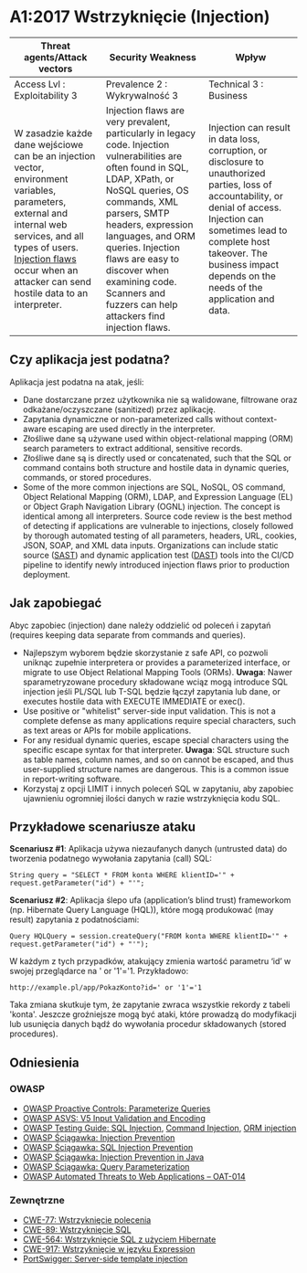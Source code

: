 # A1:2017 Wstrzyknięcie (Injection)

| Threat agents/Attack vectors | Security Weakness           | Wpływ               |
| -- | -- | -- |
| Access Lvl : Exploitability 3 | Prevalence 2 : Wykrywalność 3 | Technical 3 : Business |
| W zasadzie każde dane wejściowe can be an injection vector, environment variables, parameters, external and internal web services, and all types of users. [Injection flaws](https://www.owasp.org/index.php/Injection_Flaws) occur when an attacker can send hostile data to an interpreter. | Injection flaws are very prevalent, particularly in legacy code. Injection vulnerabilities are often found in SQL, LDAP, XPath, or NoSQL queries, OS commands, XML parsers, SMTP headers, expression languages, and ORM queries. Injection flaws are easy to discover when examining code. Scanners and fuzzers can help attackers find injection flaws. |Injection can result in data loss, corruption, or disclosure to unauthorized parties, loss of accountability, or denial of access. Injection can sometimes lead to complete host takeover. The business impact depends on the needs of the application and data.|


## Czy aplikacja jest podatna?

Aplikacja jest podatna na atak, jeśli:

* Dane dostarczane przez użytkownika nie są walidowane, filtrowane oraz odkażane/oczyszczane (sanitized) przez aplikację.
* Zapytania dynamiczne or non-parameterized calls without context-aware escaping are used directly in the interpreter.  
* Złośliwe dane są używane used within object-relational mapping (ORM) search parameters to extract additional, sensitive records.
* Złośliwe dane są  is directly used or concatenated, such that the SQL or command contains both structure and hostile data in dynamic queries, commands, or stored procedures.
* Some of the more common injections are SQL, NoSQL, OS command, Object Relational Mapping (ORM), LDAP, and Expression Language (EL) or Object Graph Navigation Library (OGNL) injection. The concept is identical among all interpreters. Source code review is the best method of detecting if applications are vulnerable to injections, closely followed by thorough automated testing of all parameters, headers, URL, cookies, JSON, SOAP, and XML data inputs. Organizations can include static source ([SAST](https://www.owasp.org/index.php/Source_Code_Analysis_Tools)) and dynamic application test ([DAST](https://www.owasp.org/index.php/Category:Vulnerability_Scanning_Tools)) tools into the CI/CD pipeline to identify newly introduced injection flaws prior to production deployment.

## Jak zapobiegać

Abyc zapobiec (injection) dane należy oddzielić od poleceń i zapytań (requires keeping data separate from commands and queries).

* Najlepszym wyborem będzie skorzystanie z safe API, co pozwoli uniknąc zupełnie interpretera or provides a parameterized interface, or migrate to use Object Relational Mapping Tools (ORMs). **Uwaga**: Nawer sparametryzowane procedury składowane wciąz mogą introduce SQL injection jeśli PL/SQL lub T-SQL będzie łączył zapytania lub dane, or executes hostile data with EXECUTE IMMEDIATE or exec().
* Use positive or "whitelist" server-side input validation. This is not a complete defense as many applications require special characters, such as text areas or APIs for mobile applications.
* For any residual dynamic queries, escape special characters using the specific escape syntax for that interpreter. **Uwaga**: SQL structure such as table names, column names, and so on cannot be escaped, and thus user-supplied structure names are dangerous. This is a common issue in report-writing software.
* Korzystaj z opcji LIMIT i innych poleceń SQL w zapytaniu, aby zapobiec ujawnieniu ogromniej ilości danych w razie wstrzyknięcia kodu SQL.

## Przykładowe scenariusze ataku 

**Scenariusz #1**: Aplikacja używa niezaufanych danych (untrusted data) do tworzenia podatnego wywołania zapytania (call) SQL:

`String query = "SELECT * FROM konta WHERE klientID='" + request.getParameter("id") + "'";`

**Scenariusz #2**: Aplikacja ślepo ufa (application’s blind trust) frameworkom (np. Hibernate Query Language (HQL)), które mogą produkować (may result) zapytania z podatnościami:

`Query HQLQuery = session.createQuery("FROM konta WHERE klientID='" + request.getParameter("id") + "'");`

W każdym z tych przypadków, atakujący zmienia wartość parametru ‘id’ w swojej przeglądarce na ' or '1'='1. Przykładowo:

`http://example.pl/app/PokazKonto?id=' or '1'='1`

Taka zmiana skutkuje tym, że zapytanie zwraca wszystkie rekordy z tabeli 'konta'. Jeszcze groźniejsze mogą być ataki, które prowadzą do modyfikacji lub usunięcia danych bądź do wywołania procedur składowanych (stored procedures).

## Odniesienia

### OWASP

* [OWASP Proactive Controls: Parameterize Queries](https://www.owasp.org/index.php/OWASP_Proactive_Controls#2:_Parameterize_Queries)
* [OWASP ASVS: V5 Input Validation and Encoding](https://www.owasp.org/index.php/ASVS_V5_Input_validation_and_output_encoding)
* [OWASP Testing Guide: SQL Injection](https://www.owasp.org/index.php/Testing_for_SQL_Injection_(OTG-INPVAL-005)), [Command Injection](https://www.owasp.org/index.php/Testing_for_Command_Injection_(OTG-INPVAL-013)), [ORM injection](https://www.owasp.org/index.php/Testing_for_ORM_Injection_(OTG-INPVAL-007))
* [OWASP Ściągawka: Injection Prevention](https://www.owasp.org/index.php/Injection_Prevention_Cheat_Sheet)
* [OWASP Ściągawka: SQL Injection Prevention](https://www.owasp.org/index.php/SQL_Injection_Prevention_Cheat_Sheet)
* [OWASP Ściągawka: Injection Prevention in Java](https://www.owasp.org/index.php/Injection_Prevention_Cheat_Sheet_in_Java)
* [OWASP Ściągawka: Query Parameterization](https://www.owasp.org/index.php/Query_Parameterization_Cheat_Sheet)
* [OWASP Automated Threats to Web Applications – OAT-014](https://www.owasp.org/index.php/OWASP_Automated_Threats_to_Web_Applications)

### Zewnętrzne

* [CWE-77: Wstrzyknięcie polecenia](https://cwe.mitre.org/data/definitions/77.html)
* [CWE-89: Wstrzyknięcie SQL](https://cwe.mitre.org/data/definitions/89.html)
* [CWE-564: Wstrzyknięcie SQL z użyciem Hibernate](https://cwe.mitre.org/data/definitions/564.html)
* [CWE-917: Wstrzyknięcie w języku Expression](https://cwe.mitre.org/data/definitions/917.html)
* [PortSwigger: Server-side template injection](https://portswigger.net/kb/issues/00101080_serversidetemplateinjection)
